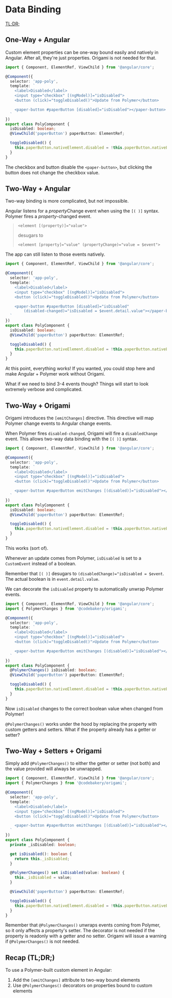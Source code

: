 # Data Binding

[TL;DR;](#tldr)

## One-Way + Angular

Custom element properties can be one-way bound easily and natively in Angular. After all, they're just properties. Origami is not needed for that.

```ts
import { Component, ElementRef, ViewChild } from '@angular/core';

@Component({
  selector: 'app-poly',
  template: `
    <label>Disabled</label>
    <input type="checkbox" [(ngModel)]="isDisabled">
    <button (click)="toggleDisabled()">Update from Polymer</button>

    <paper-button #paperButton [disabled]="isDisabled"></paper-button>
  `
})
export class PolyComponent {
  isDisabled: boolean;
  @ViewChild('paperButton') paperButton: ElementRef;

  toggleDisabled() {
    this.paperButton.nativeElement.disabled = !this.paperButton.nativeElement.disabled;
  }
}
```

The checkbox and button disable the `<paper-button>`, but clicking the button does not change the checkbox value.

## Two-Way + Angular

Two-way binding is more complicated, but not impossible.

Angular listens for a <em>property</em>Change event when using the `[( )]` syntax. Polymer fires a <em>property</em>-changed event.

> `<element [(property)]="value">`
>
> desugars to
>
> `<element [property]="value" (propertyChange)="value = $event">`

The app can still listen to those events natively.

```ts
import { Component, ElementRef, ViewChild } from '@angular/core';

@Component({
  selector: 'app-poly',
  template: `
    <label>Disabled</label>
    <input type="checkbox" [(ngModel)]="isDisabled">
    <button (click)="toggleDisabled()">Update from Polymer</button>

    <paper-button #paperButton [disabled]="isDisabled"
        (disabled-changed)="isDisabled = $event.detail.value"></paper-button>
  `
})
export class PolyComponent {
  isDisabled: boolean;
  @ViewChild('paperButton') paperButton: ElementRef;

  toggleDisabled() {
    this.paperButton.nativeElement.disabled = !this.paperButton.nativeElement.disabled;
  }
}
```

At this point, everything works! If you wanted, you could stop here and make Angular + Polymer work without Origami.

What if we need to bind 3-4 events though? Things will start to look extremely verbose and complicated.

## Two-Way + Origami

Origami introduces the `[emitChanges]` directive. This directive will map Polymer change events to Angular change events.

When Polymer fires `disabled-changed`, Origami will fire a `disabledChange` event. This allows two-way data binding with the `[( )]` syntax.

```ts
import { Component, ElementRef, ViewChild } from '@angular/core';

@Component({
  selector: 'app-poly',
  template: `
    <label>Disabled</label>
    <input type="checkbox" [(ngModel)]="isDisabled">
    <button (click)="toggleDisabled()">Update from Polymer</button>

    <paper-button #paperButton emitChanges [(disabled)]="isDisabled"></paper-button>
  `
})
export class PolyComponent {
  isDisabled: boolean;
  @ViewChild('paperButton') paperButton: ElementRef;

  toggleDisabled() {
    this.paperButton.nativeElement.disabled = !this.paperButton.nativeElement.disabled;
  }
}
```

This works (sort of).

Whenever an update comes from Polymer, `isDisabled` is set to a `CustomEvent` instead of a boolean.

Remember that `[( )]` desugars to `(disabledChange)="isDisabled = $event`. The actual boolean is in `event.detail.value`.

We can decorate the `isDisabled` property to automatically unwrap Polymer events.

```ts
import { Component, ElementRef, ViewChild } from '@angular/core';
import { PolymerChanges } from '@codebakery/origami';

@Component({
  selector: 'app-poly',
  template: `
    <label>Disabled</label>
    <input type="checkbox" [(ngModel)]="isDisabled">
    <button (click)="toggleDisabled()">Update from Polymer</button>

    <paper-button #paperButton emitChanges [(disabled)]="isDisabled"></paper-button>
  `
})
export class PolyComponent {
  @PolymerChanges() isDisabled: boolean;
  @ViewChild('paperButton') paperButton: ElementRef;

  toggleDisabled() {
    this.paperButton.nativeElement.disabled = !this.paperButton.nativeElement.disabled;
  }
}
```

Now `isDisabled` changes to the correct boolean value when changed from Polymer!

`@PolymerChanges()` works under the hood by replacing the property with custom getters and setters. What if the property already has a getter or setter?

## Two-Way + Setters + Origami

Simply add `@PolymerChanges()` to either the getter or setter (not both) and the value provided will always be unwrapped.

```ts
import { Component, ElementRef, ViewChild } from '@angular/core';
import { PolymerChanges } from '@codebakery/origami';

@Component({
  selector: 'app-poly',
  template: `
    <label>Disabled</label>
    <input type="checkbox" [(ngModel)]="isDisabled">
    <button (click)="toggleDisabled()">Update from Polymer</button>

    <paper-button #paperButton emitChanges [(disabled)]="isDisabled"></paper-button>
  `
})
export class PolyComponent {
  private _isDisabled: boolean;

  get isDisabled(): boolean {
    return this._isDisabled;
  }

  @PolymerChanges() set isDisabled(value: boolean) {
    this._isDisabled = value;
  }

  @ViewChild('paperButton') paperButton: ElementRef;

  toggleDisabled() {
    this.paperButton.nativeElement.disabled = !this.paperButton.nativeElement.disabled;
  }
}
```

Remember that `@PolymerChanges()` unwraps events coming from Polymer, so it only affects a property's setter. The decorator is not needed if the property is readonly with a getter and no setter. Origami will issue a warning if `@PolymerChanges()` is not needed.

<a name="tldr"></a>
## Recap (TL;DR;)

To use a Polymer-built custom element in Angular:

1. Add the `[emitChanges]` attribute to two-way bound elements
2. Use `@PolymerChanges()` decorators on properties bound to custom elements
